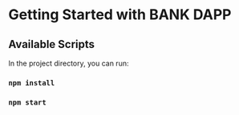 # Getting Started with BANK DAPP

## Available Scripts

In the project directory, you can run:
### `npm install`
### `npm start`
